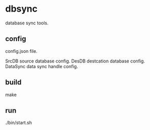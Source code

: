 # dbsync
database sync tools.

## config
config.json file.

SrcDB source database config.
DesDB destcation database config.
DataSync data sync handle config.


## build
make

## run
./bin/start.sh
